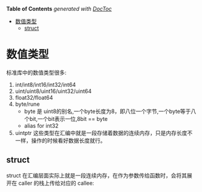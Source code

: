 <!-- START doctoc generated TOC please keep comment here to allow auto update -->
<!-- DON'T EDIT THIS SECTION, INSTEAD RE-RUN doctoc TO UPDATE -->
**Table of Contents**  *generated with [DocToc](https://github.com/thlorenz/doctoc)*

- [数值类型](#%E6%95%B0%E5%80%BC%E7%B1%BB%E5%9E%8B)
  - [struct](#struct)

<!-- END doctoc generated TOC please keep comment here to allow auto update -->

# 数值类型

标准库中的数值类型很多:

1. int/int8/int16/int32/int64
2. uint/uint8/uint16/uint32/uint64
3. float32/float64
4. byte/rune
   - byte 是 uint8的别名,一个byte长度为8，即八位一个字节,一个byte等于八个bit,一个bit表示一位,8bit == byte
   - alias for int32
5. uintptr
这些类型在汇编中就是一段存储着数据的连续内存，只是内存长度不一样，操作的时候看好数据长度就行。

   

## struct
struct 在汇编层面实际上就是一段连续内存，在作为参数传给函数时，会将其展开在 caller 的栈上传给对应的 callee:




